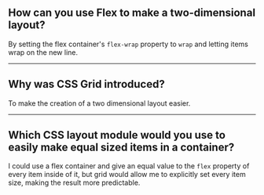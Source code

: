 ## **How can you use Flex to make a two-dimensional layout?**

By setting the flex container's `flex-wrap` property to `wrap` and letting items wrap on the new line.

---

## **Why was CSS Grid introduced?**

To make the creation of a two dimensional layout easier.

---

## **Which CSS layout module would you use to easily make equal sized items in a container?**

I could use a flex container and give an equal value to the `flex` property of every item inside of it, but grid would allow me to explicitly set every item size, making the result more predictable.
